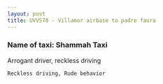 ```yaml
---
layout: post
title: UVV570 - Villamor airbase to padre faura
---
```


### Name of taxi: Shammah Taxi

Arrogant driver, reckless driving

```Reckless driving, Rude behavior```
